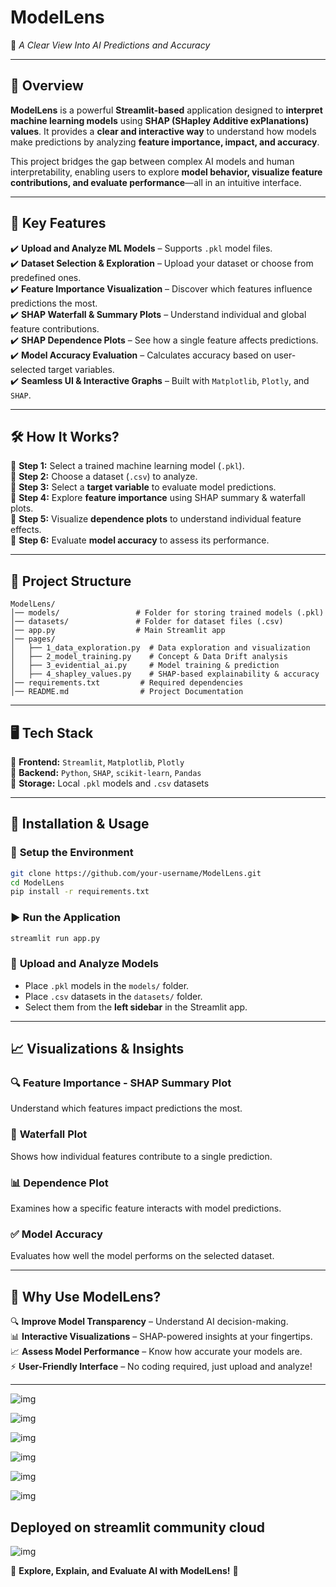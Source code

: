 # **ModelLens**  
🚀 *A Clear View Into AI Predictions and Accuracy*  

---  

## 📌 **Overview**  
**ModelLens** is a powerful **Streamlit-based** application designed to **interpret machine learning models** using **SHAP (SHapley Additive exPlanations) values**. It provides a **clear and interactive way** to understand how models make predictions by analyzing **feature importance, impact, and accuracy**.  

This project bridges the gap between complex AI models and human interpretability, enabling users to explore **model behavior, visualize feature contributions, and evaluate performance**—all in an intuitive interface.  

---  

## 🎯 **Key Features**  

✔️ **Upload and Analyze ML Models** – Supports `.pkl` model files.  
✔️ **Dataset Selection & Exploration** – Upload your dataset or choose from predefined ones.  
✔️ **Feature Importance Visualization** – Discover which features influence predictions the most.  
✔️ **SHAP Waterfall & Summary Plots** – Understand individual and global feature contributions.  
✔️ **SHAP Dependence Plots** – See how a single feature affects predictions.  
✔️ **Model Accuracy Evaluation** – Calculates accuracy based on user-selected target variables.  
✔️ **Seamless UI & Interactive Graphs** – Built with `Matplotlib`, `Plotly`, and `SHAP`.  

---

## 🛠️ **How It Works?**  

🔹 **Step 1:** Select a trained machine learning model (`.pkl`).  
🔹 **Step 2:** Choose a dataset (`.csv`) to analyze.  
🔹 **Step 3:** Select a **target variable** to evaluate model predictions.  
🔹 **Step 4:** Explore **feature importance** using SHAP summary & waterfall plots.  
🔹 **Step 5:** Visualize **dependence plots** to understand individual feature effects.  
🔹 **Step 6:** Evaluate **model accuracy** to assess its performance.  

---

## 📂 **Project Structure**  

```
ModelLens/
│── models/                 # Folder for storing trained models (.pkl)
│── datasets/               # Folder for dataset files (.csv)
│── app.py                  # Main Streamlit app
│── pages/
│   ├── 1_data_exploration.py  # Data exploration and visualization
│   ├── 2_model_training.py    # Concept & Data Drift analysis
│   ├── 3_evidential_ai.py     # Model training & prediction
│   ├── 4_shapley_values.py    # SHAP-based explainability & accuracy
│── requirements.txt         # Required dependencies
│── README.md                # Project Documentation
```

---

## 🖥️ **Tech Stack**  

🔹 **Frontend:** `Streamlit`, `Matplotlib`, `Plotly`  
🔹 **Backend:** `Python`, `SHAP`, `scikit-learn`, `Pandas`  
🔹 **Storage:** Local `.pkl` models and `.csv` datasets  

---

## 🚀 **Installation & Usage**  

### 🔧 **Setup the Environment**  
```bash
git clone https://github.com/your-username/ModelLens.git
cd ModelLens
pip install -r requirements.txt
```

### ▶ **Run the Application**  
```bash
streamlit run app.py
```

### 📝 **Upload and Analyze Models**  
- Place `.pkl` models in the `models/` folder.  
- Place `.csv` datasets in the `datasets/` folder.  
- Select them from the **left sidebar** in the Streamlit app.  

---

## 📈 **Visualizations & Insights**  

### 🔍 **Feature Importance - SHAP Summary Plot**  
Understand which features impact predictions the most.  

### 🔹 **Waterfall Plot**  
Shows how individual features contribute to a single prediction.  

### 📊 **Dependence Plot**  
Examines how a specific feature interacts with model predictions.  

### ✅ **Model Accuracy**  
Evaluates how well the model performs on the selected dataset.  

---

## 🤖 **Why Use ModelLens?**  

🔍 **Improve Model Transparency** – Understand AI decision-making.  
📊 **Interactive Visualizations** – SHAP-powered insights at your fingertips.  
📈 **Assess Model Performance** – Know how accurate your models are.  
⚡ **User-Friendly Interface** – No coding required, just upload and analyze!  

---
![img](https://github.com/vidhi-jaju/ModelLens/blob/bd326adab6a8010541f7f263e776a24237090f4c/images/1.png)

![img](https://github.com/vidhi-jaju/ModelLens/blob/bd326adab6a8010541f7f263e776a24237090f4c/images/2.png)

![img](https://github.com/vidhi-jaju/ModelLens/blob/bd326adab6a8010541f7f263e776a24237090f4c/images/3.png)

![img](https://github.com/vidhi-jaju/ModelLens/blob/bd326adab6a8010541f7f263e776a24237090f4c/images/4.png)

![img](https://github.com/vidhi-jaju/ModelLens/blob/bd326adab6a8010541f7f263e776a24237090f4c/images/5.png)

![img](https://github.com/vidhi-jaju/ModelLens/blob/bd326adab6a8010541f7f263e776a24237090f4c/images/6.png)

## **Deployed on streamlit community cloud** 
![img](https://github.com/vidhi-jaju/ModelLens/blob/bd326adab6a8010541f7f263e776a24237090f4c/images/7.png)

🚀 **Explore, Explain, and Evaluate AI with ModelLens!** 🎯
